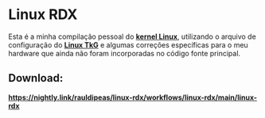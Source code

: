 # Linux RDX
Esta é a minha compilação pessoal do [**kernel Linux**](kernel.org/), utilizando o arquivo de configuração do [**Linux TkG**](https://raw.githubusercontent.com/Frogging-Family/linux-tkg/master/linux-tkg-config/5.10/config.x86_64) e algumas correções específicas para o meu hardware que ainda não foram incorporadas no código fonte principal.

## Download:
**https://nightly.link/rauldipeas/linux-rdx/workflows/linux-rdx/main/linux-rdx**